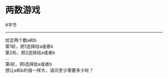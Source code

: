 # 两数游戏

#字节  

---


给定两个数a和b  
第1轮，把1选择给a或者b  
第2轮，把2选择给a或者b  
...  
第i轮，把i选择给a或者b  
想让a和b的值一样大，请问至少需要多少轮？  
